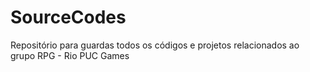 # SourceCodes
Repositório para guardas todos os códigos e projetos relacionados ao grupo RPG - Rio PUC Games
